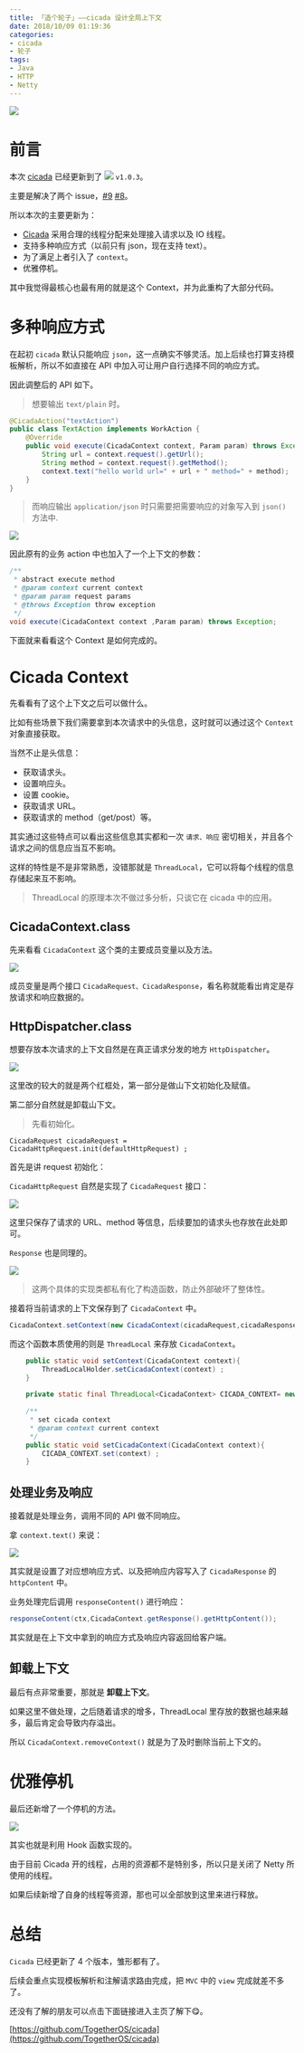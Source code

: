 ```yaml
---
title: 「造个轮子」——cicada 设计全局上下文
date: 2018/10/09 01:19:36 
categories: 
- cicada
- 轮子
tags: 
- Java
- HTTP
- Netty
---
```


![](https://ws4.sinaimg.cn/large/006tNbRwgy1fvyf0zkwadj31g80teqh0.jpg)

# 前言

本次 [cicada](https://github.com/TogetherOS/cicada) 已经更新到了 [![](https://maven-badges.herokuapp.com/maven-central/top.crossoverjie.opensource/cicada-core/badge.svg)](https://maven-badges.herokuapp.com/maven-central/top.crossoverjie.opensource/cicada-core/) `v1.0.3`。

主要是解决了两个 issue，[#9](https://github.com/TogetherOS/cicada/issues/9) [#8](https://github.com/TogetherOS/cicada/issues/8)。

所以本次的主要更新为：

- [Cicada](https://github.com/TogetherOS/cicada) 采用合理的线程分配来处理接入请求以及 IO 线程。
- 支持多种响应方式（以前只有 json，现在支持 text）。
- 为了满足上者引入了 `context`。
- 优雅停机。

其中我觉得最核心也最有用的就是这个 Context，并为此重构了大部分代码。

# 多种响应方式

在起初 `cicada` 默认只能响应 `json`，这一点确实不够灵活。加上后续也打算支持模板解析，所以不如直接在 API 中加入可让用户自行选择不同的响应方式。

因此调整后的 API 如下。

> 想要输出 `text/plain` 时。

```java
@CicadaAction("textAction")
public class TextAction implements WorkAction {
    @Override
    public void execute(CicadaContext context, Param param) throws Exception {
        String url = context.request().getUrl();
        String method = context.request().getMethod();
        context.text("hello world url=" + url + " method=" + method);
    }
}
```

> 而响应输出 `application/json` 时只需要把需要响应的对象写入到 `json()` 方法中.

![](https://ws1.sinaimg.cn/large/006tNbRwgy1fvzq2nideej30ou0dlwh2.jpg)

因此原有的业务 action 中也加入了一个上下文的参数：

```java
/**
 * abstract execute method
 * @param context current context
 * @param param request params
 * @throws Exception throw exception
 */
void execute(CicadaContext context ,Param param) throws Exception;
```

下面就来看看这个 Context 是如何完成的。

# Cicada Context

先看看有了这个上下文之后可以做什么。

比如有些场景下我们需要拿到本次请求中的头信息，这时就可以通过这个 `Context` 对象直接获取。

当然不止是头信息：

- 获取请求头。
- 设置响应头。
- 设置 cookie。
- 获取请求 URL。
- 获取请求的 method（get/post）等。

其实通过这些特点可以看出这些信息其实都和一次 `请求、响应` 密切相关，并且各个请求之间的信息应当互不影响。


这样的特性是不是非常熟悉，没错那就是 `ThreadLocal`，它可以将每个线程的信息存储起来互不影响。

> ThreadLocal 的原理本次不做过多分析，只谈它在 cicada 中的应用。

## CicadaContext.class

先来看看 `CicadaContext` 这个类的主要成员变量以及方法。

![](https://ws2.sinaimg.cn/large/006tNbRwgy1fvzqkl5ct6j30nl0kb0w7.jpg)

成员变量是两个接口 `CicadaRequest、CicadaResponse`，看名称就能看出肯定是存放请求和响应数据的。


## HttpDispatcher.class

想要存放本次请求的上下文自然是在真正请求分发的地方 `HttpDispatcher`。

![](https://ws3.sinaimg.cn/large/006tNbRwgy1fvzqt0dlwhj30ne0kudjn.jpg)

这里改的较大的就是两个红框处，第一部分是做山下文初始化及赋值。

第二部分自然就是卸载山下文。


> 先看初始化。

`CicadaRequest cicadaRequest = CicadaHttpRequest.init(defaultHttpRequest) ;`

首先是讲 request 初始化：

`CicadaHttpRequest` 自然是实现了 `CicadaRequest` 接口：

![](https://ws3.sinaimg.cn/large/006tNbRwgy1fvzqx6hvpcj30gt0c70u7.jpg)

这里只保存了请求的 URL、method 等信息，后续要加的请求头也存放在此处即可。

`Response` 也是同理的。

![](https://ws2.sinaimg.cn/large/006tNbRwgy1fvzqyz3bfjj30l20gigod.jpg)

> 这两个具体的实现类都私有化了构造函数，防止外部破坏了整体性。

接着将当前请求的上下文保存到了 `CicadaContext` 中。

```java
CicadaContext.setContext(new CicadaContext(cicadaRequest,cicadaResponse));
```

而这个函数本质使用的则是 `ThreadLocal` 来存放 `CicadaContext`。

```java
    public static void setContext(CicadaContext context){
        ThreadLocalHolder.setCicadaContext(context) ;
    }
    
    private static final ThreadLocal<CicadaContext> CICADA_CONTEXT= new ThreadLocal() ;
    
    /**
     * set cicada context
     * @param context current context
     */
    public static void setCicadaContext(CicadaContext context){
        CICADA_CONTEXT.set(context) ;
    }
```

## 处理业务及响应

接着就是处理业务，调用不同的 API 做不同响应。

拿 `context.text()` 来说：

![](https://ws4.sinaimg.cn/large/006tNbRwgy1fvzr73fkrsj30o404ygm8.jpg)

其实就是设置了对应想响应方式、以及把响应内容写入了 `CicadaResponse` 的 `httpContent` 中。

业务处理完后调用 `responseContent()` 进行响应：

```java
responseContent(ctx,CicadaContext.getResponse().getHttpContent());
```

其实就是在上下文中拿到的响应方式及响应内容返回给客户端。

## 卸载上下文

最后有点非常重要，那就是 **卸载上下文**。

如果这里不做处理，之后随着请求的增多，ThreadLocal 里存放的数据也越来越多，最后肯定会导致内存溢出。

所以 `CicadaContext.removeContext()` 就是为了及时删除当前上下文的。


# 优雅停机

最后还新增了一个停机的方法。

![](https://ws3.sinaimg.cn/large/006tNbRwgy1fvzrfl6dsnj30j60bi75u.jpg)

其实也就是利用 Hook 函数实现的。

由于目前 Cicada 开的线程，占用的资源都不是特别多，所以只是关闭了 Netty 所使用的线程。

如果后续新增了自身的线程等资源，那也可以全部放到这里来进行释放。

# 总结

`Cicada` 已经更新了 4 个版本，雏形都有了。

后续会重点实现模板解析和注解请求路由完成，把 `MVC` 中的 `view` 完成就差不多了。

还没有了解的朋友可以点击下面链接进入主页了解下😋。

[https://github.com/TogetherOS/cicada](https://github.com/TogetherOS/cicada)